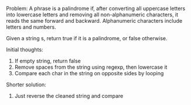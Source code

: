 Problem:
A phrase is a palindrome if, after converting all uppercase letters into lowercase letters and removing all non-alphanumeric characters, it reads the same forward and backward. Alphanumeric characters include letters and numbers.

Given a string s, return true if it is a palindrome, or false otherwise.

Initial thoughts:
1. If empty string, return false
2. Remove spaces from the string using regexp, then lowercase it
3. Compare each char in the string on opposite sides by looping

Shorter solution:
1. Just reverse the cleaned string and compare
